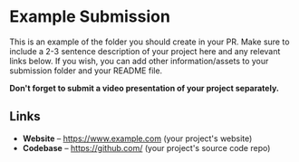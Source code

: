 # Example Submission

This is an example of the folder you should create in your PR. Make sure to include a 2-3 sentence description of your project here and any relevant links below. If you wish, you can add other information/assets to your submission folder and your README file.

**Don't forget to submit a video presentation of your project separately.**

## Links

* **Website** – https://www.example.com (your project's website)
* **Codebase** – https://github.com/ (your project's source code repo)